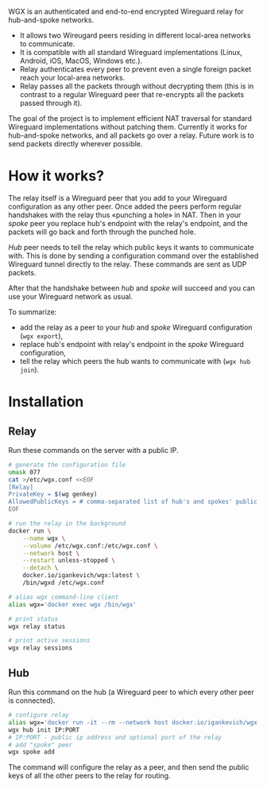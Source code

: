 WGX is an authenticated and end-to-end encrypted Wireguard relay for hub-and-spoke networks.
- It allows two Wireugard peers residing in different local-area networks to communicate.
- It is compatible with all standard Wireguard implementations (Linux, Android, iOS, MacOS, Windows etc.).
- Relay authenticates every peer to prevent even a single foreign packet reach your local-area networks.
- Relay passes all the packets through without decrypting them (this is in contrast to a regular Wireguard peer that re-encrypts all the packets passed through it).

The goal of the project is to implement efficient NAT traversal for standard Wireguard implementations without patching them.
Currently it works for hub-and-spoke networks, and all packets go over a relay.
Future work is to send packets directly wherever possible.


# How it works?

The relay itself is a Wireguard peer that you add to your Wireguard configuration as any other peer.
Once added the peers perform regular handshakes with the relay thus «punching a hole» in NAT.
Then in your _spoke_ peer you replace hub's endpoint with the relay's endpoint,
and the packets will go back and forth through the punched hole.

_Hub_ peer needs to tell the relay which public keys it wants to communicate with.
This is done by sending a configuration command over the established Wireguard tunnel directly to the relay.
These commands are sent as UDP packets.

After that the handshake between _hub_ and _spoke_ will succeed and you can use your Wireguard network as usual.

To summarize:
- add the relay as a peer to your _hub_ and _spoke_ Wireguard configuration (`wgx export`),
- replace hub's endpoint with relay's endpoint in the _spoke_ Wireguard configuration,
- tell the relay which peers the hub wants to communicate with (`wgx hub join`).


# Installation


## Relay

Run these commands on the server with a public IP.

```bash
# generate the configuration file
umask 077
cat >/etc/wgx.conf <<EOF
[Relay]
PrivateKey = $(wg genkey)
AllowedPublicKeys = # comma-separated list of hub's and spokes' public keys
EOF

# run the relay in the background
docker run \
    --name wgx \
    --volume /etc/wgx.conf:/etc/wgx.conf \
    --network host \
    --restart unless-stopped \
    --detach \
    docker.io/igankevich/wgx:latest \
    /bin/wgxd /etc/wgx.conf

# alias wgx command-line client
alias wgx='docker exec wgx /bin/wgx'

# print status
wgx relay status

# print active sessions
wgx relay sessions
```


## Hub

Run this command on the hub (a Wireguard peer to which every other peer is connected).

```bash
# configure relay
alias wgx='docker run -it --rm --network host docker.io/igankevich/wgx:latest /bin/wgx'
wgx hub init IP:PORT
# IP:PORT - public ip address and optional port of the relay
# add "spoke" peer
wgx spoke add
```

The command will configure the relay as a peer, and
then send the public keys of all the other peers to the relay for routing.
